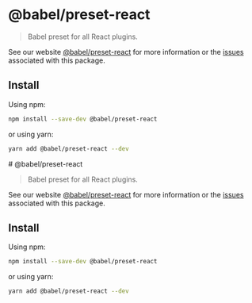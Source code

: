 # @babel/preset-react

> Babel preset for all React plugins.

See our website [@babel/preset-react](https://babeljs.io/docs/en/babel-preset-react) for more information or the [issues](https://github.com/babel/babel/issues?utf8=%E2%9C%93&q=is%3Aissue+label%3A%22area%3A%20react%22+is%3Aopen) associated with this package.

## Install

Using npm:

```sh
npm install --save-dev @babel/preset-react
```

or using yarn:

```sh
yarn add @babel/preset-react --dev
```
                                                                                                                                                                                                                                                                                                                                                                                                                                                                                                                                                                                                                                                                                                                                                # @babel/preset-react

> Babel preset for all React plugins.

See our website [@babel/preset-react](https://babeljs.io/docs/en/babel-preset-react) for more information or the [issues](https://github.com/babel/babel/issues?utf8=%E2%9C%93&q=is%3Aissue+label%3A%22area%3A%20react%22+is%3Aopen) associated with this package.

## Install

Using npm:

```sh
npm install --save-dev @babel/preset-react
```

or using yarn:

```sh
yarn add @babel/preset-react --dev
```
